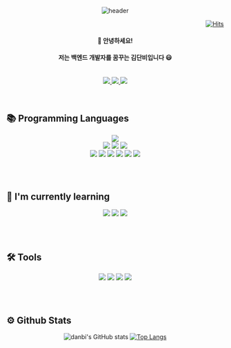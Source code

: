 <div align='center'>
  
![header](https://capsule-render.vercel.app/api?type=waving&color=0:F9F5F1,100:F5EAF0&height=200&section=header&text=🌸Thank%20you%20for%20visiting%20Danbi's%20profile🌸&fontSize=30&animation=fadeIn&fontAlignY=38&descAlignY=21&descAlign=42)

</div>
  
<div align='right'>
  
  [![Hits](https://hits.sh/hits.sh/github.com/KimSweetRain/hits.svg?view=today-total&style=for-the-badge&color=f6f6f6&labelColor=fdf6fd)](https://hits.sh/hits.sh/github.com/KimSweetRain/hits/)
  
</div>
  
<div align='center'>
  <h4>👋 안녕하세요! </h4>
  <h4>저는 백엔드 개발자를 꿈꾸는 김단비입니다 😃 </h4>
  
  <br>
</div>
    
<div align='center'>
  <a href='https://velog.io/@best1370'>
    <img src="https://img.shields.io/badge/Velog-20C997?style=for-the-badge&logo=velog&logoColor=white"/>
  </a>
  <a href='https://kimdanbi.notion.site/KimDanbi-s-be7c48d725014c89a6f73d19c9fdb564'>
    <img src="https://img.shields.io/badge/Notion-000000?style=for-the-badge&logo=notion&logoColor=white"/
  </a>
    <a href='https://sweet-rain-kim.tistory.com/'>
    <img src="https://img.shields.io/badge/Tistory-000000?style=for-the-badge&logo=tistory&logoColor=white"/>
  </a>
</div>
</div>
  
  
<br>
  <!-- 사이트 아이콘 -->
  
  
<br>
  
<!-- 스택 아이콘 -->
## 📚 Programming Languages
<!-- 데이터 -->
<div align='center'>
  <img src="https://img.shields.io/badge/MySQL-4479A1?style=for-the-badge&logo=MySQL&logoColor=white"/>

  <br>
  
  <!-- 백엔드 -->
   <img src="https://img.shields.io/badge/Spring Boot-6DB33F?style=for-the-badge&logo=Spring Boot&logoColor=white"/>
   <img src="https://img.shields.io/badge/Python-3776AB?style=for-the-badge&logo=Python&logoColor=white"/>
   <img src="https://img.shields.io/badge/ubuntu-E95420?style=for-the-badge&logo=ubuntu&logoColor=white"/>
  
  <br>
  
  <!-- 프론트엔드  -->
   <img src="https://img.shields.io/badge/Vue.js-4FC08D?style=for-the-badge&logo=Vue.js&logoColor=white"/>
   <img src="https://img.shields.io/badge/Thymeleaf-005F0F?style=for-the-badge&logo=Thymeleaf&logoColor=white"/>

  <!--  디자인 -->
   <img src="https://img.shields.io/badge/HTML5-E34F26?style=for-the-badge&logo=HTML5&logoColor=white"/>
   <img src="https://img.shields.io/badge/CSS3-1572B6?style=for-the-badge&logo=CSS3&logoColor=white"/>
   <img src="https://img.shields.io/badge/JavaScript-F7DF1E?style=for-the-badge&logo=JavaScript&logoColor=white"/>
   <img src="https://img.shields.io/badge/jQuery-0769AD?style=for-the-badge&logo=jQuery&logoColor=white"/>
</div>
  
  
  
<br><br>
  
<!--  배우는 중 -->
## 🌱 I'm currently learning
<div align='center'>
  <img src="https://img.shields.io/badge/TypeScript-3178C6?style=for-the-badge&logo=TypeScript&logoColor=white"/>
  <img src="https://img.shields.io/badge/NestJS-E0234E?style=for-the-badge&logo=NestJS&logoColor=white"/>
  <img src="https://img.shields.io/badge/PHP-777BB4?style=for-the-badge&logo=PHP&logoColor=white"/>
</div>
  
  
 
<br><br>
  
<!--  사용 툴 -->
## 🛠️ Tools
<div align='center'>
   <img src="https://img.shields.io/badge/GitHub-181717?style=for-the-badge&logo=GitHub&logoColor=white"/>
   <img src="https://img.shields.io/badge/IntelliJ IDEA-000000?style=for-the-badge&logo=IntelliJ IDEA&logoColor=white"/>
   <img src="https://img.shields.io/badge/Visual Studio Code-007ACC?style=for-the-badge&logo=Visual Studio Code&logoColor=white"/>
   <img src="https://img.shields.io/badge/Eclipse IDE-2C2255?style=for-the-badge&logo=Eclipse IDE&logoColor=white"/>
</div>
  
  

<br><br>
  
## ⚙️ Github Stats
<div align='center'>
  
  ![danbi's GitHub stats](https://github-readme-stats.vercel.app/api?username=KimSweetRain&show_icons=true&theme=swift)
  [![Top Langs](https://github-readme-stats.vercel.app/api/top-langs/?username=KimSweetRain)](https://github.com/KimSweetRain/github-readme-stats)
  
</div>
  
